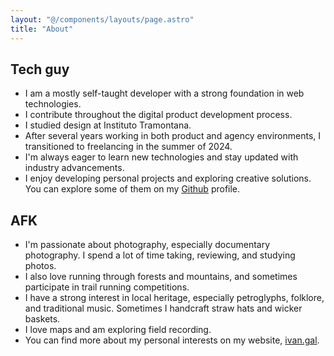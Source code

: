 ```yaml
---
layout: "@/components/layouts/page.astro"
title: "About"
---
```


## Tech guy

- I am a mostly self-taught developer with a strong foundation in web technologies.
- I contribute throughout the digital product development process.
- I studied design at Instituto Tramontana.
- After several years working in both product and agency environments, I transitioned to freelancing in the summer of 2024.
- I'm always eager to learn new technologies and stay updated with industry advancements.
- I enjoy developing personal projects and exploring creative solutions. You can explore some of them on my [Github](https://github.com/barcia) profile.

## AFK

- I'm passionate about photography, especially documentary photography. I spend a lot of time taking, reviewing, and studying photos.
- I also love running through forests and mountains, and sometimes participate in trail running competitions.
- I have a strong interest in local heritage, especially petroglyphs, folklore, and traditional music. Sometimes I handcraft straw hats and wicker baskets.
- I love maps and am exploring field recording.
- You can find more about my personal interests on my website, [ivan.gal](https://ivan.gal).
